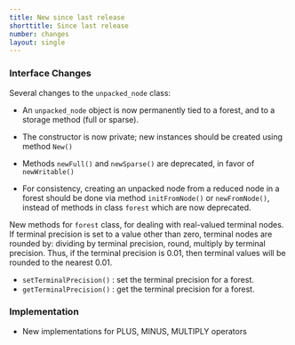 ```yaml
---
title: New since last release
shorttitle: Since last release
number: changes
layout: single
---
```


### Interface Changes

Several changes to the ```unpacked_node``` class:

* An ```unpacked_node``` object is now permanently tied to
    a forest, and to a storage method (full or sparse).

* The constructor is now private; new instances should be created
    using method ```New()```

* Methods ```newFull()``` and ```newSparse()``` are deprecated,
    in favor of ```newWritable()```

* For consistency, creating an unpacked node from a reduced
    node in a forest should be done via method ```initFromNode()```
    or ```newFromNode()```, instead of methods in class ```forest```
    which are now deprecated.


New methods for ```forest``` class, for dealing with real-valued
terminal nodes.
If terminal precision is set to a value other than zero,
terminal nodes are rounded by: dividing by terminal precision,
round, multiply by terminal precision.
Thus, if the terminal precision is 0.01, then terminal values
will be rounded to the nearest 0.01.

* ```setTerminalPrecision()``` : set the terminal precision for a forest.
* ```getTerminalPrecision()``` : get the terminal precision for a forest.

### Implementation

* New implementations for PLUS, MINUS, MULTIPLY operators
